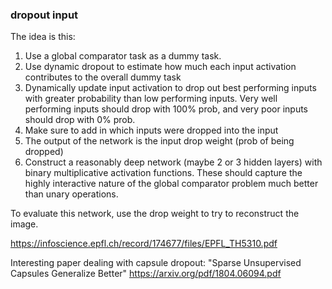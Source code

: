 ### dropout input

The idea is this:

1. Use a global comparator task as a dummy task.
2. Use dynamic dropout to estimate how much each input activation contributes to the overall dummy task
3. Dynamically update input activation to drop out best performing inputs with greater probability than low performing inputs. Very well performing inputs should drop with 100% prob, and very poor inputs should drop with 0% prob.
4. Make sure to add in which inputs were dropped into the input
5. The output of the network is the input drop weight (prob of being dropped)
6. Construct a reasonably deep network (maybe 2 or 3 hidden layers) with binary multiplicative activation functions. These should capture the highly interactive nature of the global comparator problem much better than unary operations.

To evaluate this network, use the drop weight to try to reconstruct the image.

https://infoscience.epfl.ch/record/174677/files/EPFL_TH5310.pdf

Interesting paper dealing with capsule dropout: "Sparse Unsupervised Capsules Generalize Better" https://arxiv.org/pdf/1804.06094.pdf
